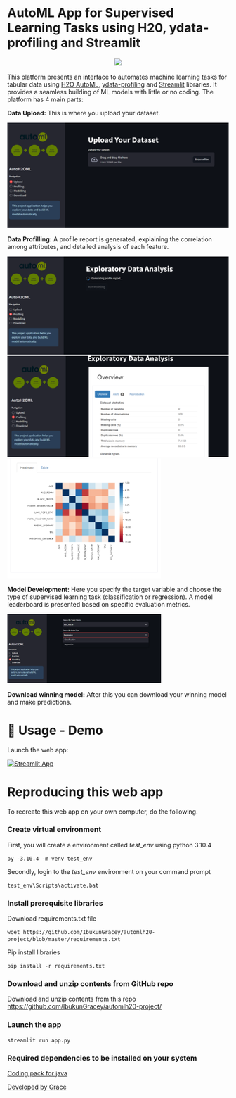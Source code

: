 # AutoML App for Supervised Learning Tasks using H20, ydata-profiling and Streamlit

<div align="center">
<img src="https://d112y698adiu2z.cloudfront.net/photos/production/software_photos/002/225/744/datas/original.png" width="350">
</div>


This platform presents an interface to automates machine learning tasks for tabular data using [H2O AutoML](https://docs.h2o.ai/h2o/latest-stable/h2o-docs/automl.html), [ydata-profiling](https://github.com/ydataai/ydata-profiling) and [Streamlit](https://docs.streamlit.io/get-started/installation/command-line) libraries. It provides a seamless building of ML models with little or no coding. The platform has 4 main parts:

**Data Upload:** This is where you upload your dataset. 
   
<img src="https://github.com/IbukunGracey/automlh20-project/blob/master/images/Upload_data.png">

**Data Profilling:** A profile report is generated, explaining the correlation among attributes, and detailed analysis of each feature.

<img src="https://github.com/IbukunGracey/automlh20-project/blob/master/images/Profiling.png">
<img src="https://github.com/IbukunGracey/automlh20-project/blob/master/images/Profile_report.png">
<img src="https://github.com/IbukunGracey/automlh20-project/blob/master/images/Attribute%20Heatmap%20.png" width="350">

**Model Development:** Here you specify the target variable and choose the type of supervised learning task (classification or regression). A model leaderboard is presented based on specific evaluation metrics.
   
<img src="https://github.com/IbukunGracey/automlh20-project/blob/master/images/Modelling.png" width="350">

**Download winning model:** After this you can download your winning model and make predictions.

# 💾 Usage - Demo

Launch the web app:

[![Streamlit App](https://static.streamlit.io/badges/streamlit_badge_black_white.svg)](https://automlh2oplatform.streamlit.app/)


# Reproducing this web app
To recreate this web app on your own computer, do the following.

### Create virtual environment
First, you will create a  environment called *test_env* using python 3.10.4

```
py -3.10.4 -m venv test_env
```
Secondly, login to the *test_env* environment on your command prompt
```
test_env\Scripts\activate.bat
```
### Install prerequisite libraries

Download requirements.txt file

```
wget https://github.com/IbukunGracey/automlh20-project/blob/master/requirements.txt

```

Pip install libraries
```
pip install -r requirements.txt
```
###  Download and unzip contents from GitHub repo

Download and unzip contents from this repo https://github.com/IbukunGracey/automlh20-project/

###  Launch the app

```
streamlit run app.py
```
### Required dependencies to be installed on your system

[Coding pack for java](https://code.visualstudio.com/docs/java/java-tutorial )

[Developed by Grace](https://github.com/IbukunGracey)

